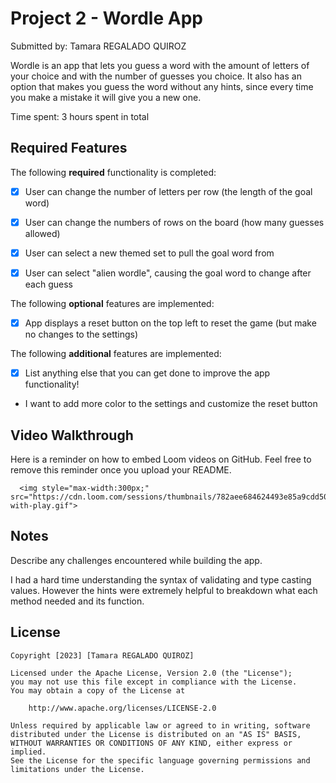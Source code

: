 # Project 2 - Wordle App

Submitted by: Tamara REGALADO QUIROZ

Wordle is an app that lets you guess a word with the amount of letters of your choice and with the number of guesses you choice. It also has an option that makes you guess the word without any hints, since every time you make a mistake it will give you a new one. 

Time spent: 3 hours spent in total

## Required Features

The following **required** functionality is completed:

- [x] User can change the number of letters per row (the length of the goal word)
- [x] User can change the numbers of rows on the board (how many guesses allowed)
- [x] User can select a new themed set to pull the goal word from
- [x] User can select "alien wordle", causing the goal word to change after each guess


The following **optional** features are implemented:

- [x] App displays a reset button on the top left to reset the game (but make no changes to the settings)

The following **additional** features are implemented:

- [x] List anything else that you can get done to improve the app functionality!
- I want to add more color to the settings and customize the reset button

## Video Walkthrough

Here is a reminder on how to embed Loom videos on GitHub. Feel free to remove this reminder once you upload your README. 


      <img style="max-width:300px;" src="https://cdn.loom.com/sessions/thumbnails/782aee684624493e85a9cdd505d16795-with-play.gif">

## Notes

Describe any challenges encountered while building the app.

I had a hard time understanding the syntax of validating and type casting values. However the hints were extremely helpful to breakdown what each method needed and its function. 


## License

    Copyright [2023] [Tamara REGALADO QUIROZ]

    Licensed under the Apache License, Version 2.0 (the "License");
    you may not use this file except in compliance with the License.
    You may obtain a copy of the License at

        http://www.apache.org/licenses/LICENSE-2.0

    Unless required by applicable law or agreed to in writing, software
    distributed under the License is distributed on an "AS IS" BASIS,
    WITHOUT WARRANTIES OR CONDITIONS OF ANY KIND, either express or implied.
    See the License for the specific language governing permissions and
    limitations under the License.

